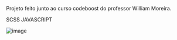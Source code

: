 Projeto feito junto ao curso codeboost do professor William Moreira.

SCSS
JAVASCRIPT

![image](https://github.com/canndidojs/lpneon/assets/92770299/7c2543d2-8606-42ba-aa15-1b0645e55bd4)

